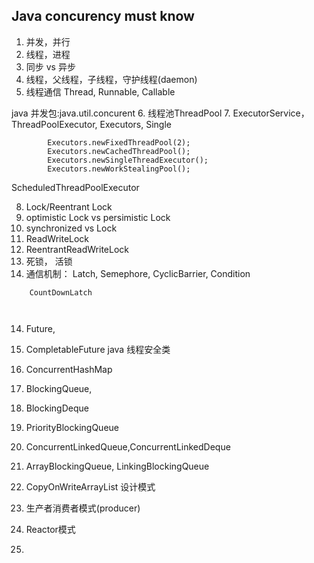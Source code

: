 ## Java concurency must know

1. 并发，并行
2. 线程，进程
3. 同步 vs 异步
4. 线程，父线程，子线程，守护线程(daemon)
5. 线程通信
Thread, Runnable, Callable


java 并发包:java.util.concurent
6. 线程池ThreadPool
7. ExecutorService，ThreadPoolExecutor, Executors, Single
```		Executors.newScheduledThreadPool(1);
		Executors.newFixedThreadPool(2);
		Executors.newCachedThreadPool();
		Executors.newSingleThreadExecutor();
		Executors.newWorkStealingPool();
```

ScheduledThreadPoolExecutor


8. Lock/Reentrant Lock
9. optimistic Lock vs persimistic Lock
10. synchronized vs Lock
11. ReadWriteLock
12. ReentrantReadWriteLock
12. 死锁， 活锁
13. 通信机制： Latch, Semephore, CyclicBarrier, Condition
```
	CountDownLatch
	


```
14. Future, 
15. CompletableFuture
java 线程安全类
14. ConcurrentHashMap
15. BlockingQueue,
16. BlockingDeque
17. PriorityBlockingQueue
17. ConcurrentLinkedQueue,ConcurrentLinkedDeque
17. ArrayBlockingQueue, LinkingBlockingQueue
18. CopyOnWriteArrayList
设计模式

14. 生产者消费者模式(producer)
15. Reactor模式
16. 